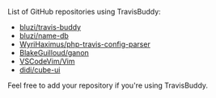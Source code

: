 List of GitHub repositories using TravisBuddy: 

- [bluzi/travis-buddy](https://github.com/bluzi/travis-buddy)
- [bluzi/name-db](https://github.com/bluzi/name-db)
- [WyriHaximus/php-travis-config-parser](https://github.com/WyriHaximus/php-travis-config-parser)
- [BlakeGuilloud/ganon](https://github.com/BlakeGuilloud/ganon)
- [VSCodeVim/Vim](https://github.com/VSCodeVim/Vim)
- [didi/cube-ui](https://github.com/didi/cube-ui)

Feel free to add your repository if you're using TravisBuddy.
